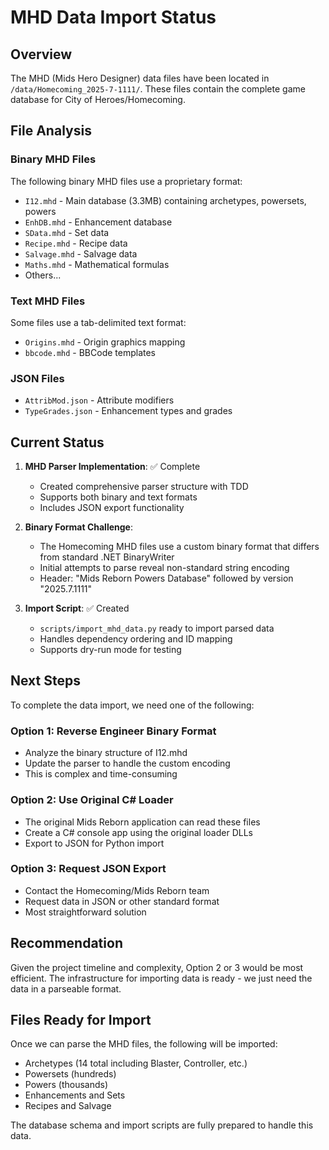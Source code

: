 # MHD Data Import Status

## Overview

The MHD (Mids Hero Designer) data files have been located in `/data/Homecoming_2025-7-1111/`. These files contain the complete game database for City of Heroes/Homecoming.

## File Analysis

### Binary MHD Files
The following binary MHD files use a proprietary format:
- `I12.mhd` - Main database (3.3MB) containing archetypes, powersets, powers
- `EnhDB.mhd` - Enhancement database
- `SData.mhd` - Set data
- `Recipe.mhd` - Recipe data
- `Salvage.mhd` - Salvage data
- `Maths.mhd` - Mathematical formulas
- Others...

### Text MHD Files
Some files use a tab-delimited text format:
- `Origins.mhd` - Origin graphics mapping
- `bbcode.mhd` - BBCode templates

### JSON Files
- `AttribMod.json` - Attribute modifiers
- `TypeGrades.json` - Enhancement types and grades

## Current Status

1. **MHD Parser Implementation**: ✅ Complete
   - Created comprehensive parser structure with TDD
   - Supports both binary and text formats
   - Includes JSON export functionality

2. **Binary Format Challenge**: 
   - The Homecoming MHD files use a custom binary format that differs from standard .NET BinaryWriter
   - Initial attempts to parse reveal non-standard string encoding
   - Header: "Mids Reborn Powers Database" followed by version "2025.7.1111"

3. **Import Script**: ✅ Created
   - `scripts/import_mhd_data.py` ready to import parsed data
   - Handles dependency ordering and ID mapping
   - Supports dry-run mode for testing

## Next Steps

To complete the data import, we need one of the following:

### Option 1: Reverse Engineer Binary Format
- Analyze the binary structure of I12.mhd
- Update the parser to handle the custom encoding
- This is complex and time-consuming

### Option 2: Use Original C# Loader
- The original Mids Reborn application can read these files
- Create a C# console app using the original loader DLLs
- Export to JSON for Python import

### Option 3: Request JSON Export
- Contact the Homecoming/Mids Reborn team
- Request data in JSON or other standard format
- Most straightforward solution

## Recommendation

Given the project timeline and complexity, Option 2 or 3 would be most efficient. The infrastructure for importing data is ready - we just need the data in a parseable format.

## Files Ready for Import

Once we can parse the MHD files, the following will be imported:
- Archetypes (14 total including Blaster, Controller, etc.)
- Powersets (hundreds)
- Powers (thousands)
- Enhancements and Sets
- Recipes and Salvage

The database schema and import scripts are fully prepared to handle this data.